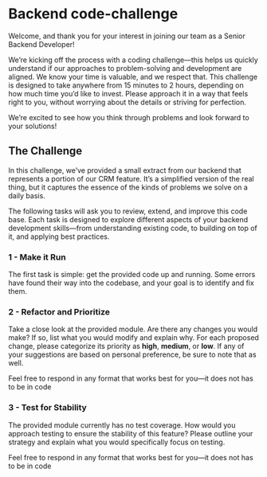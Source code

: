 # Backend code-challenge

Welcome, and thank you for your interest in joining our team as a Senior Backend Developer!

We’re kicking off the process with a coding challenge—this helps us quickly understand if our approaches to problem-solving and development are aligned. We know your time is valuable, and we respect that. This challenge is designed to take anywhere from 15 minutes to 2 hours, depending on how much time you’d like to invest. Please approach it in a way that feels right to you, without worrying about the details or striving for perfection.

We’re excited to see how you think through problems and look forward to your solutions!


## The Challenge

In this challenge, we’ve provided a small extract from our backend that represents a portion of our CRM feature. It’s a simplified version of the real thing, but it captures the essence of the kinds of problems we solve on a daily basis.

The following tasks will ask you to review, extend, and improve this code base. Each task is designed to explore different aspects of your backend development skills—from understanding existing code, to building on top of it, and applying best practices.

### 1 - Make it Run

The first task is simple: get the provided code up and running. Some errors have found their way into the codebase, and your goal is to identify and fix them.

### 2 - Refactor and Prioritize

Take a close look at the provided module. Are there any changes you would make? If so, list what you would modify and explain why. For each proposed change, please categorize its priority as **high**, **medium**, or **low**. If any of your suggestions are based on personal preference, be sure to note that as well.

Feel free to respond in any format that works best for you—it does not has to be in code

### 3 - Test for Stability

The provided module currently has no test coverage. How would you approach testing to ensure the stability of this feature? Please outline your strategy and explain what you would specifically focus on testing.

Feel free to respond in any format that works best for you—it does not has to be in code

